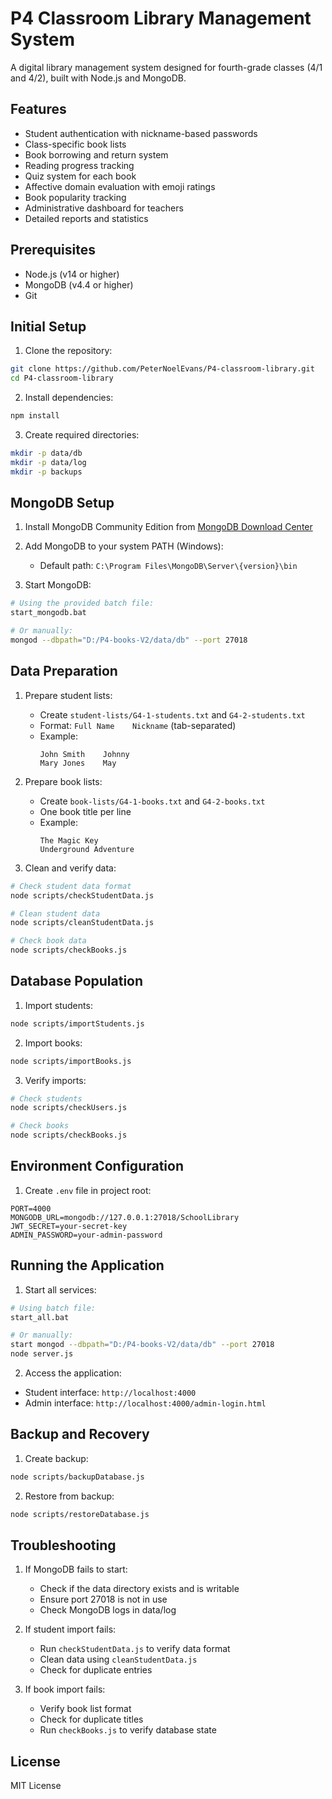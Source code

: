 # P4 Classroom Library Management System

A digital library management system designed for fourth-grade classes (4/1 and 4/2), built with Node.js and MongoDB.

## Features

- Student authentication with nickname-based passwords
- Class-specific book lists
- Book borrowing and return system
- Reading progress tracking
- Quiz system for each book
- Affective domain evaluation with emoji ratings
- Book popularity tracking
- Administrative dashboard for teachers
- Detailed reports and statistics

## Prerequisites

- Node.js (v14 or higher)
- MongoDB (v4.4 or higher)
- Git

## Initial Setup

1. Clone the repository:
```bash
git clone https://github.com/PeterNoelEvans/P4-classroom-library.git
cd P4-classroom-library
```

2. Install dependencies:
```bash
npm install
```

3. Create required directories:
```bash
mkdir -p data/db
mkdir -p data/log
mkdir -p backups
```

## MongoDB Setup

1. Install MongoDB Community Edition from [MongoDB Download Center](https://www.mongodb.com/try/download/community)

2. Add MongoDB to your system PATH (Windows):
   - Default path: `C:\Program Files\MongoDB\Server\{version}\bin`

3. Start MongoDB:
```bash
# Using the provided batch file:
start_mongodb.bat

# Or manually:
mongod --dbpath="D:/P4-books-V2/data/db" --port 27018
```

## Data Preparation

1. Prepare student lists:
   - Create `student-lists/G4-1-students.txt` and `G4-2-students.txt`
   - Format: `Full Name    Nickname` (tab-separated)
   - Example:
     ```
     John Smith    Johnny
     Mary Jones    May
     ```

2. Prepare book lists:
   - Create `book-lists/G4-1-books.txt` and `G4-2-books.txt`
   - One book title per line
   - Example:
     ```
     The Magic Key
     Underground Adventure
     ```

3. Clean and verify data:
```bash
# Check student data format
node scripts/checkStudentData.js

# Clean student data
node scripts/cleanStudentData.js

# Check book data
node scripts/checkBooks.js
```

## Database Population

1. Import students:
```bash
node scripts/importStudents.js
```

2. Import books:
```bash
node scripts/importBooks.js
```

3. Verify imports:
```bash
# Check students
node scripts/checkUsers.js

# Check books
node scripts/checkBooks.js
```

## Environment Configuration

1. Create `.env` file in project root:
```env
PORT=4000
MONGODB_URL=mongodb://127.0.0.1:27018/SchoolLibrary
JWT_SECRET=your-secret-key
ADMIN_PASSWORD=your-admin-password
```

## Running the Application

1. Start all services:
```bash
# Using batch file:
start_all.bat

# Or manually:
start mongod --dbpath="D:/P4-books-V2/data/db" --port 27018
node server.js
```

2. Access the application:
- Student interface: `http://localhost:4000`
- Admin interface: `http://localhost:4000/admin-login.html`

## Backup and Recovery

1. Create backup:
```bash
node scripts/backupDatabase.js
```

2. Restore from backup:
```bash
node scripts/restoreDatabase.js
```

## Troubleshooting

1. If MongoDB fails to start:
   - Check if the data directory exists and is writable
   - Ensure port 27018 is not in use
   - Check MongoDB logs in data/log

2. If student import fails:
   - Run `checkStudentData.js` to verify data format
   - Clean data using `cleanStudentData.js`
   - Check for duplicate entries

3. If book import fails:
   - Verify book list format
   - Check for duplicate titles
   - Run `checkBooks.js` to verify database state

## License

MIT License